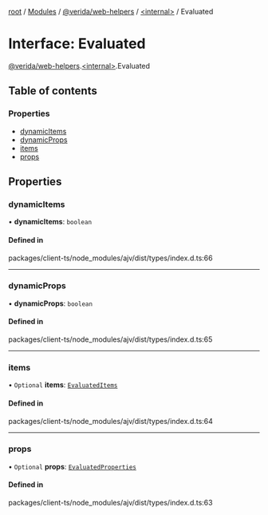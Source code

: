 [root](../README.md) / [Modules](../modules.md) / [@verida/web-helpers](../modules/verida_web_helpers.md) / [<internal\>](../modules/verida_web_helpers._internal_.md) / Evaluated

# Interface: Evaluated

[@verida/web-helpers](../modules/verida_web_helpers.md).[<internal\>](../modules/verida_web_helpers._internal_.md).Evaluated

## Table of contents

### Properties

- [dynamicItems](verida_web_helpers._internal_.Evaluated.md#dynamicitems)
- [dynamicProps](verida_web_helpers._internal_.Evaluated.md#dynamicprops)
- [items](verida_web_helpers._internal_.Evaluated.md#items)
- [props](verida_web_helpers._internal_.Evaluated.md#props)

## Properties

### dynamicItems

• **dynamicItems**: `boolean`

#### Defined in

packages/client-ts/node_modules/ajv/dist/types/index.d.ts:66

___

### dynamicProps

• **dynamicProps**: `boolean`

#### Defined in

packages/client-ts/node_modules/ajv/dist/types/index.d.ts:65

___

### items

• `Optional` **items**: [`EvaluatedItems`](../modules/verida_web_helpers._internal_.md#evaluateditems)

#### Defined in

packages/client-ts/node_modules/ajv/dist/types/index.d.ts:64

___

### props

• `Optional` **props**: [`EvaluatedProperties`](../modules/verida_web_helpers._internal_.md#evaluatedproperties)

#### Defined in

packages/client-ts/node_modules/ajv/dist/types/index.d.ts:63
